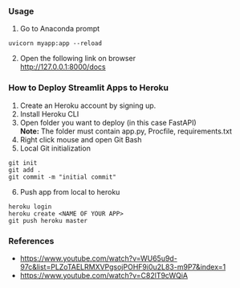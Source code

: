 ### Usage

1. Go to Anaconda prompt
```
uvicorn myapp:app --reload
```
2. Open the following link on browser<br>
http://127.0.0.1:8000/docs


### How to Deploy Streamlit Apps to Heroku

1. Create an Heroku account by signing up.
2. Install Heroku CLI
3. Open folder you want to deploy (in this case FastAPI)<br>
<b>Note:</b> The folder must contain app.py, Procfile, requirements.txt
4. Right click mouse and open Git Bash
5. Local Git initialization
```
git init
git add .
git commit -m "initial commit"
```
6. Push app from local to heroku
```
heroku login
heroku create <NAME OF YOUR APP>
git push heroku master
```

### References
* https://www.youtube.com/watch?v=WU65u9d-97c&list=PLZoTAELRMXVPgsojPOHF9i0u2L83-m9P7&index=1
* https://www.youtube.com/watch?v=C82lT9cWQiA
